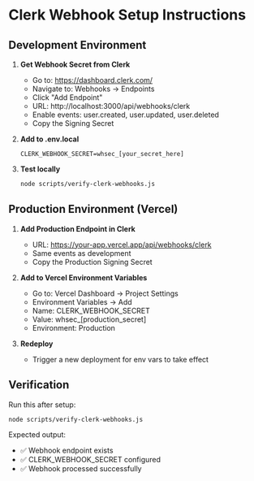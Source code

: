 
# Clerk Webhook Setup Instructions

## Development Environment

1. **Get Webhook Secret from Clerk**
   - Go to: https://dashboard.clerk.com/
   - Navigate to: Webhooks → Endpoints
   - Click "Add Endpoint"
   - URL: http://localhost:3000/api/webhooks/clerk
   - Enable events: user.created, user.updated, user.deleted
   - Copy the Signing Secret

2. **Add to .env.local**
   ```
   CLERK_WEBHOOK_SECRET=whsec_[your_secret_here]
   ```

3. **Test locally**
   ```bash
   node scripts/verify-clerk-webhooks.js
   ```

## Production Environment (Vercel)

1. **Add Production Endpoint in Clerk**
   - URL: https://your-app.vercel.app/api/webhooks/clerk
   - Same events as development
   - Copy the Production Signing Secret

2. **Add to Vercel Environment Variables**
   - Go to: Vercel Dashboard → Project Settings
   - Environment Variables → Add
   - Name: CLERK_WEBHOOK_SECRET
   - Value: whsec_[production_secret]
   - Environment: Production

3. **Redeploy**
   - Trigger a new deployment for env vars to take effect

## Verification

Run this after setup:
```bash
node scripts/verify-clerk-webhooks.js
```

Expected output:
- ✅ Webhook endpoint exists
- ✅ CLERK_WEBHOOK_SECRET configured
- ✅ Webhook processed successfully
